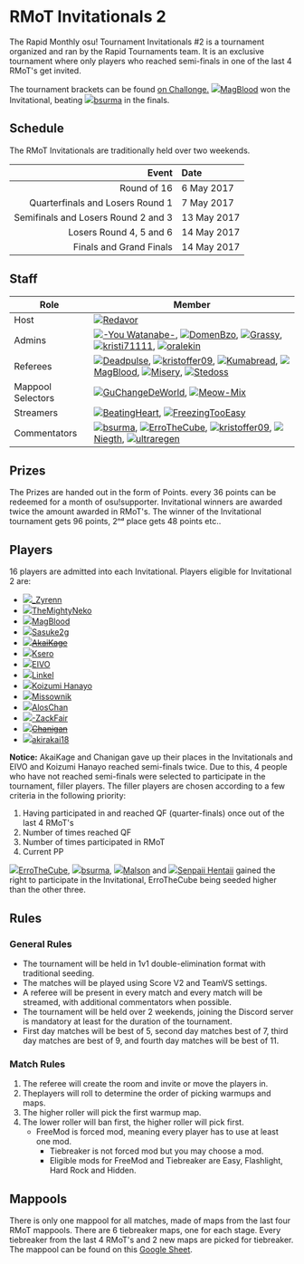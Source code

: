 # RMoT Invitationals 2

The Rapid Monthly osu! Tournament Invitationals \#2 is a tournament organized and ran by the Rapid Tournaments team.
It is an exclusive tournament where only players who reached semi-finals in one of the last 4 RMoT's get invited.

The tournament brackets can be found [on Challonge.](https://challonge.com/rmotinvitational2)
[![][flag_PL]MagBlood](https://osu.ppy.sh/u/6178640) won the Invitational, beating [![][flag_PL]bsurma](https://osu.ppy.sh/u/509575) in the finals. 

## Schedule

The RMoT Invitationals are traditionally held over two weekends.

| Event                               | Date        |
|------------------------------------:|:------------|
| Round of 16                         | 6 May 2017  |
| Quarterfinals and Losers Round 1    | 7 May 2017  |
| Semifinals and Losers Round 2 and 3 | 13 May 2017 |
| Losers Round 4, 5 and 6             | 14 May 2017 |
| Finals and Grand Finals             | 14 May 2017 |

## Staff

| Role              | Member                                                                                                                                                                                                                                                              |
|-------------------|---------------------------------------------------------------------------------------------------------------------------------------------------------------------------------------------------------------------------------------------------------------------|
| Host              | [![][flag_SI]Redavor](https://osu.ppy.sh/u/3328606)                                                                                                                                                                                                |
| Admins            | [![][flag_US]-You Watanabe-](https://osu.ppy.sh/u/3188911), [![][flag_SI]DomenBzo](https://osu.ppy.sh/u/3450825), [![][flag_AU]Grassy](https://osu.ppy.sh/u/8067959), [![][flag_SI]kristi71111](https://osu.ppy.sh/u/3826105), [![][flag_TR]oralekin](https://osu.ppy.sh/u/7631823)                                        |
| Referees          | [![][flag_PH]Deadpulse](https://osu.ppy.sh/u/8575527), [![][flag_PH]kristoffer09](https://osu.ppy.sh/u/3474344), [![][flag_SG]Kumabread](https://osu.ppy.sh/u/7210491), [![][flag_PL]MagBlood](https://osu.ppy.sh/u/6178640), [![][flag_PH]Misery](https://osu.ppy.sh/u/7892873), [![][flag_GB]Stedoss](https://osu.ppy.sh/u/8331546) |
| Mappool Selectors | [![][flag_TH]GuChangeDeWorld](https://osu.ppy.sh/u/7125579), [![][flag_CA]Meow-Mix](https://osu.ppy.sh/u/3021634)                                                                                                                                                                         |
| Streamers         | [![][flag_SE]BeatingHeart](https://osu.ppy.sh/u/4586549), [![][flag_PL]FreezingTooEasy](https://osu.ppy.sh/u/4022318)                                                                                                                                                                     |
| Commentators      | [![][flag_PL]bsurma](https://osu.ppy.sh/u/509575), [![][flag_SE]ErroTheCube](https://osu.ppy.sh/u/4425262), [![][flag_PH]kristoffer09](https://osu.ppy.sh/u/3474344), [![][flag_DE]Niegth](https://osu.ppy.sh/u/1991114), [![][flag_SI]ultraregen](https://osu.ppy.sh/u/4106122)                                          |

## Prizes

The Prizes are handed out in the form of Points. every 36 points can be redeemed for a month of osu!supporter. Invitational winners are awarded twice the amount awarded in RMoT's.
The winner of the Invitational tournament gets 96 points, 2ⁿᵈ place gets 48 points etc..

## Players

16 players are admitted into each Invitational. Players eligible for Invitational 2 are:

* [![][flag_US]_Zyrenn](https://osu.ppy.sh/u/8389508)
* [![][flag_ES]TheMightyNeko](https://osu.ppy.sh/u/7469737)
* [![][flag_PL]MagBlood](https://osu.ppy.sh/u/6178640)
* [![][flag_DE]Sasuke2g](https://osu.ppy.sh/u/7460142)
* [![][flag_PL]~~AkaiKage~~](https://osu.ppy.sh/u/5949241)
* [![][flag_IT]Ksero](https://osu.ppy.sh/u/6926212)
* [![][flag_ES]EIVO](https://osu.ppy.sh/u/8111395)
* [![][flag_AR]Linkel](https://osu.ppy.sh/u/4267947)
* [![][flag_TR]Koizumi Hanayo](https://osu.ppy.sh/u/1988584)
* [![][flag_PL]Missownik](https://osu.ppy.sh/u/7714761)
* [![][flag_NO]AlosChan](https://osu.ppy.sh/u/8240328)
* [![][flag_ES]-ZackFair](https://osu.ppy.sh/u/4388820)
* [![][flag_CA]~~Chanigan~~](https://osu.ppy.sh/u/3266120)
* [![][flag_ID]akirakai18](https://osu.ppy.sh/u/2956814)

**Notice:** AkaiKage and Chanigan gave up their places in the Invitationals and EIVO and Koizumi Hanayo reached semi-finals twice. Due to this, 4 people who have not reached semi-finals were selected to participate in the tournament, filler players.
The filler players are chosen according to a few criteria in the following priority:

1. Having participated in and reached QF (quarter-finals) once out of the last 4 RMoT's
1. Number of times reached QF
1. Number of times participated in RMoT
1. Current PP

[![][flag_SE]ErroTheCube](https://osu.ppy.sh/u/4425262), [![][flag_PL]bsurma](https://osu.ppy.sh/u/509575), [![][flag_PL]Malson](https://osu.ppy.sh/u/6047395) and [![][flag_NL]Senpaii Hentaii](https://osu.ppy.sh/u/7093651) gained the right to participate in the Invitational, ErroTheCube being seeded higher than the other three.

## Rules

### General Rules

* The tournament will be held in 1v1 double-elimination format with traditional seeding.
* The matches will be played using Score V2 and TeamVS settings.
* A referee will be present in every match and every match will be streamed, with additional commentators when possible.
* The tournament will be held over 2 weekends, joining the Discord server is mandatory at least for the duration of the tournament.
* First day matches will be best of 5, second day matches best of 7, third day matches are best of 9, and fourth day matches will be best of 11. 

### Match Rules

1. The referee will create the room and invite or move the players in.
1. Theplayers will roll to determine the order of picking warmups and maps.
1. The higher roller will pick the first warmup map.
1. The lower roller will ban first, the higher roller will pick first.
    * FreeMod is forced mod, meaning every player has to use at least one mod.
      * Tiebreaker is not forced mod but you may choose a mod.
      * Eligible mods for FreeMod and Tiebreaker are Easy, Flashlight, Hard Rock and Hidden.

## Mappools

There is only one mappool for all matches, made of maps from the last four RMoT mappools.
There are 6 tiebreaker maps, one for each stage.
Every tiebreaker from the last 4 RMoT's and 2 new maps are picked for tiebreaker.
The mappool can be found on this [Google Sheet](https://docs.google.com/spreadsheets/d/1l2rR7m_h4suoXIwGPJzy78_0m8DbF0aO_W062f2U714/edit#gid=1984744872).

[flag_AR]: /wiki/shared/flag/AR.gif
[flag_AU]: /wiki/shared/flag/AU.gif
[flag_CA]: /wiki/shared/flag/CA.gif
[flag_DE]: /wiki/shared/flag/DE.gif
[flag_ES]: /wiki/shared/flag/ES.gif
[flag_GB]: /wiki/shared/flag/GB.gif
[flag_ID]: /wiki/shared/flag/ID.gif
[flag_IT]: /wiki/shared/flag/IT.gif
[flag_NL]: /wiki/shared/flag/NL.gif
[flag_NO]: /wiki/shared/flag/NO.gif
[flag_PH]: /wiki/shared/flag/PH.gif
[flag_PL]: /wiki/shared/flag/PL.gif
[flag_SE]: /wiki/shared/flag/SE.gif
[flag_SG]: /wiki/shared/flag/SG.gif
[flag_SI]: /wiki/shared/flag/SI.gif
[flag_TH]: /wiki/shared/flag/TH.gif
[flag_TR]: /wiki/shared/flag/TR.gif
[flag_US]: /wiki/shared/flag/US.gif
